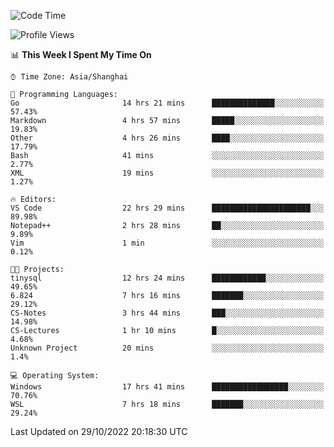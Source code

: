 <!--START_SECTION:waka-->
![Code Time](http://img.shields.io/badge/Code%20Time-277%20hrs%202%20mins-blue)

![Profile Views](http://img.shields.io/badge/Profile%20Views-7-blue)

📊 **This Week I Spent My Time On** 

```text
⌚︎ Time Zone: Asia/Shanghai

💬 Programming Languages: 
Go                       14 hrs 21 mins      ██████████████░░░░░░░░░░░   57.43% 
Markdown                 4 hrs 57 mins       █████░░░░░░░░░░░░░░░░░░░░   19.83% 
Other                    4 hrs 26 mins       ████░░░░░░░░░░░░░░░░░░░░░   17.79% 
Bash                     41 mins             ░░░░░░░░░░░░░░░░░░░░░░░░░   2.77% 
XML                      19 mins             ░░░░░░░░░░░░░░░░░░░░░░░░░   1.27%

🔥 Editors: 
VS Code                  22 hrs 29 mins      ██████████████████████░░░   89.98% 
Notepad++                2 hrs 28 mins       ██░░░░░░░░░░░░░░░░░░░░░░░   9.89% 
Vim                      1 min               ░░░░░░░░░░░░░░░░░░░░░░░░░   0.12%

🐱‍💻 Projects: 
tinysql                  12 hrs 24 mins      ████████████░░░░░░░░░░░░░   49.65% 
6.824                    7 hrs 16 mins       ███████░░░░░░░░░░░░░░░░░░   29.12% 
CS-Notes                 3 hrs 44 mins       ███░░░░░░░░░░░░░░░░░░░░░░   14.98% 
CS-Lectures              1 hr 10 mins        █░░░░░░░░░░░░░░░░░░░░░░░░   4.68% 
Unknown Project          20 mins             ░░░░░░░░░░░░░░░░░░░░░░░░░   1.4%

💻 Operating System: 
Windows                  17 hrs 41 mins      █████████████████░░░░░░░░   70.76% 
WSL                      7 hrs 18 mins       ███████░░░░░░░░░░░░░░░░░░   29.24%

```


 Last Updated on 29/10/2022 20:18:30 UTC
<!--END_SECTION:waka-->